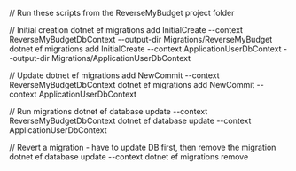﻿// Run these scripts from the ReverseMyBudget project folder

// Initial creation
dotnet ef migrations add InitialCreate --context ReverseMyBudgetDbContext --output-dir Migrations/ReverseMyBudget
dotnet ef migrations add InitialCreate --context ApplicationUserDbContext --output-dir Migrations/ApplicationUserDbContext

// Update
dotnet ef migrations add NewCommit --context ReverseMyBudgetDbContext
dotnet ef migrations add NewCommit --context ApplicationUserDbContext

// Run migrations
dotnet ef database update --context ReverseMyBudgetDbContext
dotnet ef database update --context ApplicationUserDbContext

// Revert a migration - have to update DB first, then remove the migration
dotnet ef database update <Last known good migration> --context <the DbContext>
dotnet ef migrations remove
